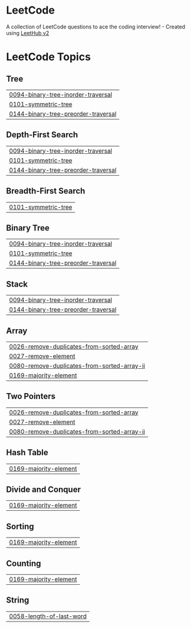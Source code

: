 # LeetCode
A collection of LeetCode questions to ace the coding interview! - Created using [LeetHub v2](https://github.com/arunbhardwaj/LeetHub-2.0)

<!---LeetCode Topics Start-->
# LeetCode Topics
## Tree
|  |
| ------- |
| [0094-binary-tree-inorder-traversal](https://github.com/Nikossik/LeetCode/tree/master/0094-binary-tree-inorder-traversal) |
| [0101-symmetric-tree](https://github.com/Nikossik/LeetCode/tree/master/0101-symmetric-tree) |
| [0144-binary-tree-preorder-traversal](https://github.com/Nikossik/LeetCode/tree/master/0144-binary-tree-preorder-traversal) |
## Depth-First Search
|  |
| ------- |
| [0094-binary-tree-inorder-traversal](https://github.com/Nikossik/LeetCode/tree/master/0094-binary-tree-inorder-traversal) |
| [0101-symmetric-tree](https://github.com/Nikossik/LeetCode/tree/master/0101-symmetric-tree) |
| [0144-binary-tree-preorder-traversal](https://github.com/Nikossik/LeetCode/tree/master/0144-binary-tree-preorder-traversal) |
## Breadth-First Search
|  |
| ------- |
| [0101-symmetric-tree](https://github.com/Nikossik/LeetCode/tree/master/0101-symmetric-tree) |
## Binary Tree
|  |
| ------- |
| [0094-binary-tree-inorder-traversal](https://github.com/Nikossik/LeetCode/tree/master/0094-binary-tree-inorder-traversal) |
| [0101-symmetric-tree](https://github.com/Nikossik/LeetCode/tree/master/0101-symmetric-tree) |
| [0144-binary-tree-preorder-traversal](https://github.com/Nikossik/LeetCode/tree/master/0144-binary-tree-preorder-traversal) |
## Stack
|  |
| ------- |
| [0094-binary-tree-inorder-traversal](https://github.com/Nikossik/LeetCode/tree/master/0094-binary-tree-inorder-traversal) |
| [0144-binary-tree-preorder-traversal](https://github.com/Nikossik/LeetCode/tree/master/0144-binary-tree-preorder-traversal) |
## Array
|  |
| ------- |
| [0026-remove-duplicates-from-sorted-array](https://github.com/Nikossik/LeetCode/tree/master/0026-remove-duplicates-from-sorted-array) |
| [0027-remove-element](https://github.com/Nikossik/LeetCode/tree/master/0027-remove-element) |
| [0080-remove-duplicates-from-sorted-array-ii](https://github.com/Nikossik/LeetCode/tree/master/0080-remove-duplicates-from-sorted-array-ii) |
| [0169-majority-element](https://github.com/Nikossik/LeetCode/tree/master/0169-majority-element) |
## Two Pointers
|  |
| ------- |
| [0026-remove-duplicates-from-sorted-array](https://github.com/Nikossik/LeetCode/tree/master/0026-remove-duplicates-from-sorted-array) |
| [0027-remove-element](https://github.com/Nikossik/LeetCode/tree/master/0027-remove-element) |
| [0080-remove-duplicates-from-sorted-array-ii](https://github.com/Nikossik/LeetCode/tree/master/0080-remove-duplicates-from-sorted-array-ii) |
## Hash Table
|  |
| ------- |
| [0169-majority-element](https://github.com/Nikossik/LeetCode/tree/master/0169-majority-element) |
## Divide and Conquer
|  |
| ------- |
| [0169-majority-element](https://github.com/Nikossik/LeetCode/tree/master/0169-majority-element) |
## Sorting
|  |
| ------- |
| [0169-majority-element](https://github.com/Nikossik/LeetCode/tree/master/0169-majority-element) |
## Counting
|  |
| ------- |
| [0169-majority-element](https://github.com/Nikossik/LeetCode/tree/master/0169-majority-element) |
## String
|  |
| ------- |
| [0058-length-of-last-word](https://github.com/Nikossik/LeetCode/tree/master/0058-length-of-last-word) |
<!---LeetCode Topics End-->